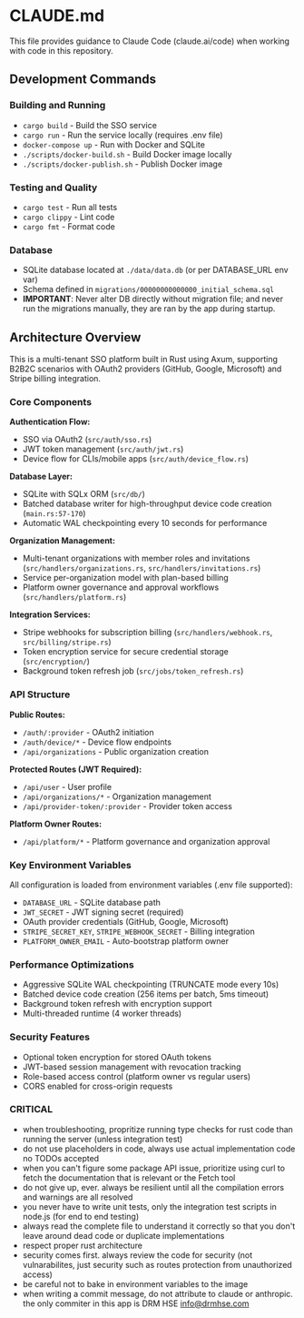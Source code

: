 # CLAUDE.md

This file provides guidance to Claude Code (claude.ai/code) when working with code in this repository.

## Development Commands

### Building and Running
- `cargo build` - Build the SSO service
- `cargo run` - Run the service locally (requires .env file)
- `docker-compose up` - Run with Docker and SQLite
- `./scripts/docker-build.sh` - Build Docker image locally
- `./scripts/docker-publish.sh` - Publish Docker image

### Testing and Quality
- `cargo test` - Run all tests
- `cargo clippy` - Lint code
- `cargo fmt` - Format code

### Database
- SQLite database located at `./data/data.db` (or per DATABASE_URL env var)
- Schema defined in `migrations/00000000000000_initial_schema.sql`
- **IMPORTANT**: Never alter DB directly without migration file; and never run the migrations manually, they are ran by the app during startup.

## Architecture Overview

This is a multi-tenant SSO platform built in Rust using Axum, supporting B2B2C scenarios with OAuth2 providers (GitHub, Google, Microsoft) and Stripe billing integration.

### Core Components

**Authentication Flow:**
- SSO via OAuth2 (`src/auth/sso.rs`)
- JWT token management (`src/auth/jwt.rs`)
- Device flow for CLIs/mobile apps (`src/auth/device_flow.rs`)

**Database Layer:**
- SQLite with SQLx ORM (`src/db/`)
- Batched database writer for high-throughput device code creation (`main.rs:57-170`)
- Automatic WAL checkpointing every 10 seconds for performance

**Organization Management:**
- Multi-tenant organizations with member roles and invitations (`src/handlers/organizations.rs`, `src/handlers/invitations.rs`)
- Service per-organization model with plan-based billing
- Platform owner governance and approval workflows (`src/handlers/platform.rs`)

**Integration Services:**
- Stripe webhooks for subscription billing (`src/handlers/webhook.rs`, `src/billing/stripe.rs`)
- Token encryption service for secure credential storage (`src/encryption/`)
- Background token refresh job (`src/jobs/token_refresh.rs`)

### API Structure

**Public Routes:**
- `/auth/:provider` - OAuth2 initiation
- `/auth/device/*` - Device flow endpoints
- `/api/organizations` - Public organization creation

**Protected Routes (JWT Required):**
- `/api/user` - User profile
- `/api/organizations/*` - Organization management
- `/api/provider-token/:provider` - Provider token access

**Platform Owner Routes:**
- `/api/platform/*` - Platform governance and organization approval

### Key Environment Variables

All configuration is loaded from environment variables (.env file supported):
- `DATABASE_URL` - SQLite database path
- `JWT_SECRET` - JWT signing secret (required)
- OAuth provider credentials (GitHub, Google, Microsoft)
- `STRIPE_SECRET_KEY`, `STRIPE_WEBHOOK_SECRET` - Billing integration
- `PLATFORM_OWNER_EMAIL` - Auto-bootstrap platform owner

### Performance Optimizations

- Aggressive SQLite WAL checkpointing (TRUNCATE mode every 10s)
- Batched device code creation (256 items per batch, 5ms timeout)
- Background token refresh with encryption support
- Multi-threaded runtime (4 worker threads)

### Security Features

- Optional token encryption for stored OAuth tokens
- JWT-based session management with revocation tracking
- Role-based access control (platform owner vs regular users)
- CORS enabled for cross-origin requests

### CRITICAL

- when troubleshooting, propritize running type checks for rust code than running the server (unless integration test)
- do not use placeholders in code, always use actual implementation code no TODOs accepted
- when you can't figure some package API issue, prioritize using curl to fetch the documentation that is relevant or the Fetch tool
- do not give up, ever. always be resilient until all the compilation errors and warnings are all resolved
- you never have to write unit tests, only the integration test scripts in node.js (for end to end testing)
- always read the complete file to understand it correctly so that you don't leave around dead code or duplicate implementations
- respect proper rust architecture
- security comes first. always review the code for security (not vulnarabilites, just security such as routes protection from unauthorized access)
- be careful not to bake in environment variables to the image
- when writing a commit message, do not attribute to claude or anthropic. the only commiter in this app is DRM HSE <info@drmhse.com>

